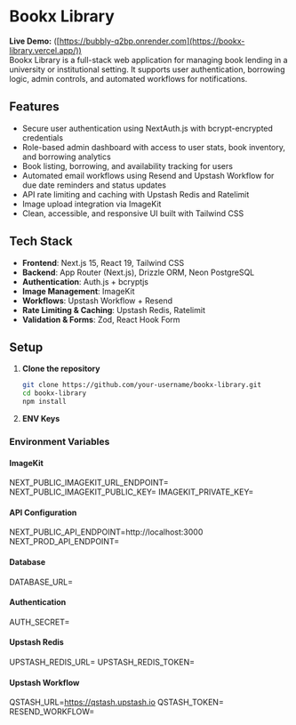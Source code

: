 # Bookx Library

**Live Demo:** ([https://bubbly-q2bp.onrender.com](https://bookx-library.vercel.app/))  
Bookx Library is a full-stack web application for managing book lending in a university or institutional setting. It supports user authentication, borrowing logic, admin controls, and automated workflows for notifications.

## Features

- Secure user authentication using NextAuth.js with bcrypt-encrypted credentials
- Role-based admin dashboard with access to user stats, book inventory, and borrowing analytics
- Book listing, borrowing, and availability tracking for users
- Automated email workflows using Resend and Upstash Workflow for due date reminders and status updates
- API rate limiting and caching with Upstash Redis and Ratelimit
- Image upload integration via ImageKit
- Clean, accessible, and responsive UI built with Tailwind CSS

## Tech Stack

- **Frontend**: Next.js 15, React 19, Tailwind CSS
- **Backend**: App Router (Next.js), Drizzle ORM, Neon PostgreSQL
- **Authentication**: Auth.js + bcryptjs
- **Image Management**: ImageKit
- **Workflows**: Upstash Workflow + Resend
- **Rate Limiting & Caching**: Upstash Redis, Ratelimit
- **Validation & Forms**: Zod, React Hook Form

## Setup

1. **Clone the repository**

   ```bash
   git clone https://github.com/your-username/bookx-library.git
   cd bookx-library
   npm install

2. **ENV Keys**

### Environment Variables

#### ImageKit

NEXT_PUBLIC_IMAGEKIT_URL_ENDPOINT=
NEXT_PUBLIC_IMAGEKIT_PUBLIC_KEY=
IMAGEKIT_PRIVATE_KEY=


#### API Configuration


NEXT_PUBLIC_API_ENDPOINT=http://localhost:3000
NEXT_PROD_API_ENDPOINT=


#### Database

DATABASE_URL=


#### Authentication

AUTH_SECRET=


#### Upstash Redis

UPSTASH_REDIS_URL=
UPSTASH_REDIS_TOKEN=


#### Upstash Workflow

QSTASH_URL=https://qstash.upstash.io
QSTASH_TOKEN=
RESEND_WORKFLOW=
